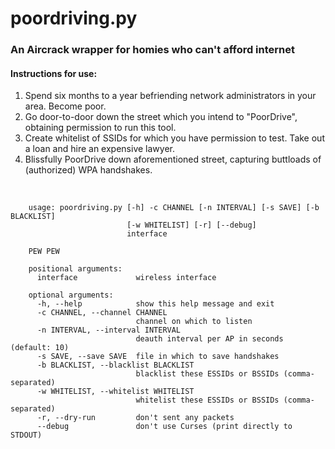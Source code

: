 # poordriving.py
### An Aircrack wrapper for homies who can't afford internet

#### Instructions for use:

<ol>
    <li>Spend six months to a year befriending network administrators in your area.  Become poor.</li>
    <li>Go door-to-door down the street which you intend to "PoorDrive", obtaining permission to run this tool.</li>
    <li>Create whitelist of SSIDs for which you have permission to test.  Take out a loan and hire an expensive lawyer.</li>
    <li>Blissfully PoorDrive down aforementioned street, capturing buttloads of (authorized) WPA handshakes.</li>
</ol>
<br>

~~~~
    usage: poordriving.py [-h] -c CHANNEL [-n INTERVAL] [-s SAVE] [-b BLACKLIST]
                          [-w WHITELIST] [-r] [--debug]
                          interface

    PEW PEW

    positional arguments:
      interface             wireless interface

    optional arguments:
      -h, --help            show this help message and exit
      -c CHANNEL, --channel CHANNEL
                            channel on which to listen
      -n INTERVAL, --interval INTERVAL
                            deauth interval per AP in seconds (default: 10)
      -s SAVE, --save SAVE  file in which to save handshakes
      -b BLACKLIST, --blacklist BLACKLIST
                            blacklist these ESSIDs or BSSIDs (comma-separated)
      -w WHITELIST, --whitelist WHITELIST
                            whitelist these ESSIDs or BSSIDs (comma-separated)
      -r, --dry-run         don't sent any packets
      --debug               don't use Curses (print directly to STDOUT)
~~~~